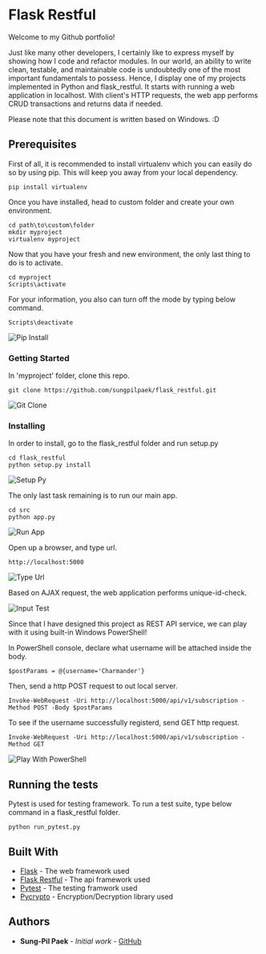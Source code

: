 # Flask Restful

Welcome to my Github portfolio!

Just like many other developers, I certainly like to express myself by showing how I code and refactor modules. In our world, an ability to write clean, testable, and maintainable code is undoubtedly one of the most important fundamentals to possess. Hence, I display one of my projects implemented in Python and flask_restful. It starts with running a web application in localhost. With client's HTTP requests, the web app performs CRUD transactions and returns data if needed.

Please note that this document is written based on Windows. :D

## Prerequisites

First of all, it is recommended to install virtualenv which you can easily do so by using pip. This will keep you away from your local dependency.
```
pip install virtualenv
```
Once you have installed, head to custom folder and create your own environment.
```
cd path\to\custom\folder
mkdir myproject
virtualenv myproject
```
Now that you have your fresh and new environment, the only last thing to do is to activate.
```
cd myproject
Scripts\activate
```
For your information, you also can turn off the mode by typing below command.
```
Scripts\deactivate
```


![Pip Install](https://github.com/sungpilpaek/flask_restful/blob/master/img/pip_install.gif)


### Getting Started

In 'myproject' folder, clone this repo.
```
git clone https://github.com/sungpilpaek/flask_restful.git
```


![Git Clone](https://github.com/sungpilpaek/flask_restful/blob/master/img/git_clone.gif)


### Installing

In order to install, go to the flask_restful folder and run setup.py
```
cd flask_restful
python setup.py install
```


![Setup Py](https://github.com/sungpilpaek/flask_restful/blob/master/img/setup_py.gif)


The only last task remaining is to run our main app.
```
cd src
python app.py
```


![Run App](https://github.com/sungpilpaek/flask_restful/blob/master/img/run_app.gif)


Open up a browser, and type url.
```
http://localhost:5000
```


![Type Url](https://github.com/sungpilpaek/flask_restful/blob/master/img/type_url.gif)


Based on AJAX request, the web application performs unique-id-check.

![Input Test](https://github.com/sungpilpaek/flask_restful/blob/master/img/input_test.gif)


Since that I have designed this project as REST API service, we can play with it using built-in Windows PowerShell!

In PowerShell console, declare what username will be attached inside the body.
```
$postParams = @{username='Charmander'}
```
Then, send a http POST request to out local server.
```
Invoke-WebRequest -Uri http://localhost:5000/api/v1/subscription -Method POST -Body $postParams
```
To see if the username successfully registerd, send GET http request.
```
Invoke-WebRequest -Uri http://localhost:5000/api/v1/subscription -Method GET
```

![Play With PowerShell](https://github.com/sungpilpaek/flask_restful/blob/master/img/play_with_powershell.gif)

## Running the tests

Pytest is used for testing framework. To run a test suite, type below command in a flask_restful folder.
```
python run_pytest.py
```

## Built With

* [Flask](http://flask.pocoo.org/) - The web framework used
* [Flask Restful](https://flask-restful.readthedocs.io/en/0.3.5/) - The api framework used
* [Pytest](https://docs.pytest.org/en/latest/) - The testing framwork used
* [Pycrypto](https://pypi.python.org/pypi/pycrypto) - Encryption/Decryption library used

## Authors

* **Sung-Pil Paek** - *Initial work* - [GitHub](https://github.com/sungpilpaek)
